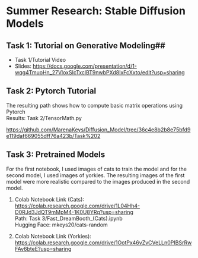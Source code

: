 # Summer Research: Stable Diffusion Models 


## Task 1: Tutorial on Generative Modeling##

-  Task 1/Tutorial Video <br/>
-  Slides: https://docs.google.com/presentation/d/1-wqg4TmuoHn_27VloxSIcTxclBT9nwbPXd8IxFcXxto/edit?usp=sharing



## Task 2: Pytorch Tutorial ##

The resulting path shows how to compute basic matrix operations using Pytorch <br/>
Results: Task 2/TensorMath.py <br/>

https://github.com/MarenaKeys/Diffusion_Model/tree/36c4e8b2b8e75bfd9e119daf669055dff76a423b/Task%202




## Task 3: Pretrained Models ##

For the first notebook, I used images of cats to train the model and for the second model, I used images of yorkies. The resulting images of the first model were more realistic compared to the images produced in the second model.

1. Colab Notebook Link (Cats): https://colab.research.google.com/drive/1L04Hh4-D0RJd3JdQT9mMpM4-1K0U8YRq?usp=sharing <br/>
Path: Task 3/Fast_DreamBooth_(Cats).ipynb<br/>
Hugging Face: mkeys20/cats-random<br/>

2. Colab Notebook Link (Yorkies): https://colab.research.google.com/drive/1OotPx46vZvCVeLLn0PIBSrRwFAv6bteE?usp=sharing


